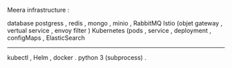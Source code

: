 Meera infrastructure :

database postgress , redis , mongo , minio , RabbitMQ
Istio (objet gateway , vertual service , envoy filter )
Kubernetes (pods , service , deployment , configMaps ,
ElasticSearch

--------------------------------------------------------

kubectl , Helm , docker .
python 3 (subprocess) .